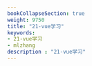 ```yaml
---
bookCollapseSection: true
weight: 9750
title: "21-vue学习"
keywords:
- 21-vue学习
- mlzhang
description : "21-vue学习"
---
```

